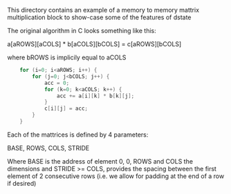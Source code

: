 
This directory contains an example of a memory to memory
mattrix multiplication block to show-case some of the 
features of dstate

The original algorithm in C looks something like this:

a[aROWS][aCOLS] * b[aCOLS][bCOLS] = c[aROWS][bCOLS]

where bROWS is implicily equal to aCOLS

```C
    for (i=0; i<aROWS; i++) {
        for (j=0; j<bCOLS; j++) {
            acc = 0;
            for (k=0; k<aCOLS; k++) {
                acc += a[i][k] * b[k][j];
            }
            c[i][j] = acc;
        }
    }
```

Each of the mattrices is defined by 4 parameters:

BASE, ROWS, COLS, STRIDE

Where BASE is the address of element 0, 0, ROWS and COLS
the dimensions and STRIDE >= COLS, provides the spacing
between the first element of 2 consecutive rows (i.e.
we allow for padding at the end of a row if desired)


